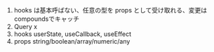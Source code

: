 1. hooks は基本呼ばない、任意の型を props として受け取れる、変更はcompoundsでキャッチ
2. Query x
3. hooks userState, useCallback, useEffect
4. props string/boolean/array/numeric/any
